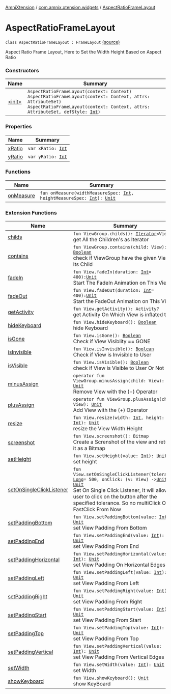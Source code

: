 [AmniXtension](../../index.md) / [com.amnix.xtension.widgets](../index.md) / [AspectRatioFrameLayout](./index.md)

# AspectRatioFrameLayout

`class AspectRatioFrameLayout : FrameLayout` [(source)](https://github.com/AmniX/AmniXTension/tree/master/AmniXtension/src/main/java/com/amnix/xtension/widgets/AspectRatioFrameLayout.kt#L25)

Aspect Ratio Frame Layout, Here to Set the Width Height Based on Aspect Ratio

### Constructors

| Name | Summary |
|---|---|
| [&lt;init&gt;](-init-.md) | `AspectRatioFrameLayout(context: Context)`<br>`AspectRatioFrameLayout(context: Context, attrs: AttributeSet)`<br>`AspectRatioFrameLayout(context: Context, attrs: AttributeSet, defStyle: `[`Int`](https://kotlinlang.org/api/latest/jvm/stdlib/kotlin/-int/index.html)`)` |

### Properties

| Name | Summary |
|---|---|
| [xRatio](x-ratio.md) | `var xRatio: `[`Int`](https://kotlinlang.org/api/latest/jvm/stdlib/kotlin/-int/index.html) |
| [yRatio](y-ratio.md) | `var yRatio: `[`Int`](https://kotlinlang.org/api/latest/jvm/stdlib/kotlin/-int/index.html) |

### Functions

| Name | Summary |
|---|---|
| [onMeasure](on-measure.md) | `fun onMeasure(widthMeasureSpec: `[`Int`](https://kotlinlang.org/api/latest/jvm/stdlib/kotlin/-int/index.html)`, heightMeasureSpec: `[`Int`](https://kotlinlang.org/api/latest/jvm/stdlib/kotlin/-int/index.html)`): `[`Unit`](https://kotlinlang.org/api/latest/jvm/stdlib/kotlin/-unit/index.html) |

### Extension Functions

| Name | Summary |
|---|---|
| [childs](../../com.amnix.xtension.extensions/android.view.-view-group/childs.md) | `fun ViewGroup.childs(): `[`Iterator`](https://kotlinlang.org/api/latest/jvm/stdlib/kotlin.collections/-iterator/index.html)`<View>`<br>get All the Children's as Iterator |
| [contains](../../com.amnix.xtension.extensions/android.view.-view-group/contains.md) | `fun ViewGroup.contains(child: View): `[`Boolean`](https://kotlinlang.org/api/latest/jvm/stdlib/kotlin/-boolean/index.html)<br>check if ViewGroup have the given View as Its Child |
| [fadeIn](../../com.amnix.xtension.extensions/android.view.-view/fade-in.md) | `fun View.fadeIn(duration: `[`Int`](https://kotlinlang.org/api/latest/jvm/stdlib/kotlin/-int/index.html)` = 400): `[`Unit`](https://kotlinlang.org/api/latest/jvm/stdlib/kotlin/-unit/index.html)<br>Start The FadeIn Animation on This View |
| [fadeOut](../../com.amnix.xtension.extensions/android.view.-view/fade-out.md) | `fun View.fadeOut(duration: `[`Int`](https://kotlinlang.org/api/latest/jvm/stdlib/kotlin/-int/index.html)` = 400): `[`Unit`](https://kotlinlang.org/api/latest/jvm/stdlib/kotlin/-unit/index.html)<br>Start the FadeOut Animation on This View |
| [getActivity](../../com.amnix.xtension.extensions/android.view.-view/get-activity.md) | `fun View.getActivity(): Activity?`<br>get Activity On Which View is inflated to |
| [hideKeyboard](../../com.amnix.xtension.extensions/android.view.-view/hide-keyboard.md) | `fun View.hideKeyboard(): `[`Boolean`](https://kotlinlang.org/api/latest/jvm/stdlib/kotlin/-boolean/index.html)<br>hide Keyboard |
| [isGone](../../com.amnix.xtension.extensions/android.view.-view/is-gone.md) | `fun View.isGone(): `[`Boolean`](https://kotlinlang.org/api/latest/jvm/stdlib/kotlin/-boolean/index.html)<br>Check if View Visiblity == GONE |
| [isInvisible](../../com.amnix.xtension.extensions/android.view.-view/is-invisible.md) | `fun View.isInvisible(): `[`Boolean`](https://kotlinlang.org/api/latest/jvm/stdlib/kotlin/-boolean/index.html)<br>Check if View is Invisible to User |
| [isVisible](../../com.amnix.xtension.extensions/android.view.-view/is-visible.md) | `fun View.isVisible(): `[`Boolean`](https://kotlinlang.org/api/latest/jvm/stdlib/kotlin/-boolean/index.html)<br>check if View is Visible to User Or Not |
| [minusAssign](../../com.amnix.xtension.extensions/android.view.-view-group/minus-assign.md) | `operator fun ViewGroup.minusAssign(child: View): `[`Unit`](https://kotlinlang.org/api/latest/jvm/stdlib/kotlin/-unit/index.html)<br>Remove View with the (-) Operator |
| [plusAssign](../../com.amnix.xtension.extensions/android.view.-view-group/plus-assign.md) | `operator fun ViewGroup.plusAssign(child: View): `[`Unit`](https://kotlinlang.org/api/latest/jvm/stdlib/kotlin/-unit/index.html)<br>Add View with the (+) Operator |
| [resize](../../com.amnix.xtension.extensions/android.view.-view/resize.md) | `fun View.resize(width: `[`Int`](https://kotlinlang.org/api/latest/jvm/stdlib/kotlin/-int/index.html)`, height: `[`Int`](https://kotlinlang.org/api/latest/jvm/stdlib/kotlin/-int/index.html)`): `[`Unit`](https://kotlinlang.org/api/latest/jvm/stdlib/kotlin/-unit/index.html)<br>resize the View Width Height |
| [screenshot](../../com.amnix.xtension.extensions/android.view.-view/screenshot.md) | `fun View.screenshot(): Bitmap`<br>Create a Screnshot of the view and returns it as a Bitmap |
| [setHeight](../../com.amnix.xtension.extensions/android.view.-view/set-height.md) | `fun View.setHeight(value: `[`Int`](https://kotlinlang.org/api/latest/jvm/stdlib/kotlin/-int/index.html)`): `[`Unit`](https://kotlinlang.org/api/latest/jvm/stdlib/kotlin/-unit/index.html)<br>set height |
| [setOnSingleClickListener](../../com.amnix.xtension.extensions/android.view.-view/set-on-single-click-listener.md) | `fun View.setOnSingleClickListener(tolerance: `[`Long`](https://kotlinlang.org/api/latest/jvm/stdlib/kotlin/-long/index.html)` = 500, onClick: (v: View) -> `[`Unit`](https://kotlinlang.org/api/latest/jvm/stdlib/kotlin/-unit/index.html)`): `[`Unit`](https://kotlinlang.org/api/latest/jvm/stdlib/kotlin/-unit/index.html)<br>Set On Single Click Listener, It will allow user to click on the button after the specified tolerance. So no multiClick Or FastClick From Now |
| [setPaddingBottom](../../com.amnix.xtension.extensions/android.view.-view/set-padding-bottom.md) | `fun View.setPaddingBottom(value: `[`Int`](https://kotlinlang.org/api/latest/jvm/stdlib/kotlin/-int/index.html)`): `[`Unit`](https://kotlinlang.org/api/latest/jvm/stdlib/kotlin/-unit/index.html)<br>set View Padding From Bottom |
| [setPaddingEnd](../../com.amnix.xtension.extensions/android.view.-view/set-padding-end.md) | `fun View.setPaddingEnd(value: `[`Int`](https://kotlinlang.org/api/latest/jvm/stdlib/kotlin/-int/index.html)`): `[`Unit`](https://kotlinlang.org/api/latest/jvm/stdlib/kotlin/-unit/index.html)<br>set View Padding From End |
| [setPaddingHorizontal](../../com.amnix.xtension.extensions/android.view.-view/set-padding-horizontal.md) | `fun View.setPaddingHorizontal(value: `[`Int`](https://kotlinlang.org/api/latest/jvm/stdlib/kotlin/-int/index.html)`): `[`Unit`](https://kotlinlang.org/api/latest/jvm/stdlib/kotlin/-unit/index.html)<br>set View Padding On Horizontal Edges |
| [setPaddingLeft](../../com.amnix.xtension.extensions/android.view.-view/set-padding-left.md) | `fun View.setPaddingLeft(value: `[`Int`](https://kotlinlang.org/api/latest/jvm/stdlib/kotlin/-int/index.html)`): `[`Unit`](https://kotlinlang.org/api/latest/jvm/stdlib/kotlin/-unit/index.html)<br>set View Padding From Left |
| [setPaddingRight](../../com.amnix.xtension.extensions/android.view.-view/set-padding-right.md) | `fun View.setPaddingRight(value: `[`Int`](https://kotlinlang.org/api/latest/jvm/stdlib/kotlin/-int/index.html)`): `[`Unit`](https://kotlinlang.org/api/latest/jvm/stdlib/kotlin/-unit/index.html)<br>set View Padding From Right |
| [setPaddingStart](../../com.amnix.xtension.extensions/android.view.-view/set-padding-start.md) | `fun View.setPaddingStart(value: `[`Int`](https://kotlinlang.org/api/latest/jvm/stdlib/kotlin/-int/index.html)`): `[`Unit`](https://kotlinlang.org/api/latest/jvm/stdlib/kotlin/-unit/index.html)<br>set View Padding From Start |
| [setPaddingTop](../../com.amnix.xtension.extensions/android.view.-view/set-padding-top.md) | `fun View.setPaddingTop(value: `[`Int`](https://kotlinlang.org/api/latest/jvm/stdlib/kotlin/-int/index.html)`): `[`Unit`](https://kotlinlang.org/api/latest/jvm/stdlib/kotlin/-unit/index.html)<br>set View Padding From Top |
| [setPaddingVertical](../../com.amnix.xtension.extensions/android.view.-view/set-padding-vertical.md) | `fun View.setPaddingVertical(value: `[`Int`](https://kotlinlang.org/api/latest/jvm/stdlib/kotlin/-int/index.html)`): `[`Unit`](https://kotlinlang.org/api/latest/jvm/stdlib/kotlin/-unit/index.html)<br>set View Padding From Vertical Edges |
| [setWidth](../../com.amnix.xtension.extensions/android.view.-view/set-width.md) | `fun View.setWidth(value: `[`Int`](https://kotlinlang.org/api/latest/jvm/stdlib/kotlin/-int/index.html)`): `[`Unit`](https://kotlinlang.org/api/latest/jvm/stdlib/kotlin/-unit/index.html)<br>set Width |
| [showKeyboard](../../com.amnix.xtension.extensions/android.view.-view/show-keyboard.md) | `fun View.showKeyboard(): `[`Unit`](https://kotlinlang.org/api/latest/jvm/stdlib/kotlin/-unit/index.html)<br>show KeyBoard |
